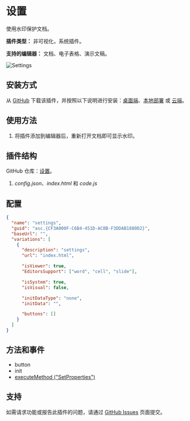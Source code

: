 # 设置

使用水印保护文档。

**插件类型：** 非可视化，系统插件。

**支持的编辑器：** 文档、电子表格、演示文稿。

![Settings](/assets/images/plugins/gifs/settings.gif)

## 安装方式

从 [GitHub](https://github.com/ONLYOFFICE/sdkjs-plugins/tree/master/settings) 下载该插件，并按照以下说明进行安装：[桌面端](../../tutorials/installing/onlyoffice-desktop-editors.md)、[本地部署](../../tutorials/installing/onlyoffice-docs-on-premises.md) 或 [云端](../../tutorials/installing/onlyoffice-cloud.md)。

## 使用方法

1. 将插件添加到编辑器后，重新打开文档即可显示水印。

## 插件结构

GitHub 仓库：[设置](https://github.com/ONLYOFFICE/sdkjs-plugins/tree/master/settings)。

1. *config.json*、*index.html* 和 *code.js*

## 配置

``` json
{
  "name": "settings",
  "guid": "asc.{CF3A000F-C6B4-451D-AC0B-F3DDAB1880D2}",
  "baseUrl": "",
  "variations": [
    {
      "description": "settings",
      "url": "index.html",

      "isViewer": true,
      "EditorsSupport": ["word", "cell", "slide"],

      "isSystem": true,
      "isVisual": false,

      "initDataType": "none",
      "initData": "",

      "buttons": []
    }
  ]
}
```

## 方法和事件

- button
- init
- [executeMethod ("SetProperties")](/docs/plugin-and-macros/interacting-with-editors/text-document-api/Methods/SetProperties.md)

## 支持

如需请求功能或报告此插件的问题，请通过 [GitHub Issues](https://github.com/ONLYOFFICE/onlyoffice.github.io/issues) 页面提交。
